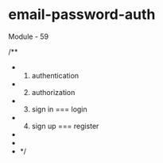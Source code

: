 # email-password-auth
Module - 59




/**
 * 1. authentication 
 * 2. authorization 
 * 3. sign in === login 
 * 4. sign up === register
 * 
 * 
 * */ 
